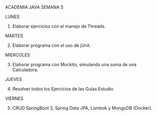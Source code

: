 ACADEMIA JAVA SEMANA 5

LUNES

1. Elaborar ejercicios con el manejo de Threads.

MARTES

2. Elaborar programa con el uso de jUnit.

MIERCOLES

3. Elaborar programa con Mockito, simulando una suma de una Calculadora.

JUEVES

4. Resolver todos los Ejercicios de las Guías Estudio

VIERNES

5. CRUD SpringBoot 3, Spring Data JPA, Lombok y MongoDB (Docker).